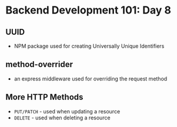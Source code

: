 # **Backend Development 101: Day 8**

## **UUID**

-   NPM package used for creating Universally Unique Identifiers

## **method-overrider**

-   an express middleware used for overriding the request method

## **More HTTP Methods**

-   `PUT/PATCH` - used when updating a resource
-   `DELETE` - used when deleting a resource
